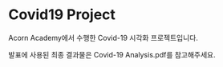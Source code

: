 # Covid19 Project

Acorn Academy에서 수행한 Covid-19 시각화 프로젝트입니다.

발표에 사용된 최종 결과물은 Covid-19 Analysis.pdf를 참고해주세요.
